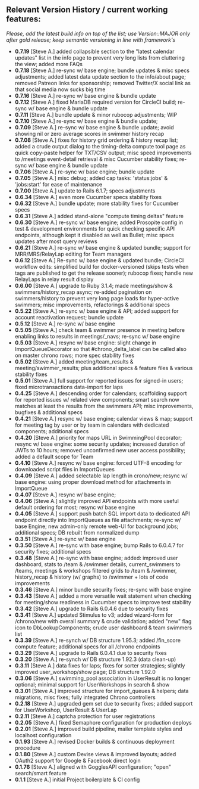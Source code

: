 ## Relevant Version History / current working features:

_Please, add the latest build info on top of the list; use Version::MAJOR only after gold release; keep semantic versioning in line with framework's_

- **0.7.19** [Steve A.] added collapsible section to the "latest calendar updates" list in the info page to prevent very long lists from cluttering the view; added more FAQs
- **0.7.18** [Steve A.] re-sync w/ base engine; bundle updates & misc specs adjustments; added latest data update section to the info/about page; removed Patreon links for sponsorship; removed Twitter/X social link as that social media now sucks big time
- **0.7.16** [Steve A.] re-sync w/ base engine & bundle update
- **0.7.12** [Steve A.] fixed MariaDB required version for CircleCI build; re-sync w/ base engine & bundle update
- **0.7.11** [Steve A.] bundle update & minor rubocop adjustments; WIP
- **0.7.10** [Steve A.] re-sync w/ base engine & bundle update;
- **0.7.09** [Steve A.] re-sync w/ base engine & bundle update; avoid showing nil or zero average scores in swimmer history recap
- **0.7.08** [Steve A.] fixes for history grid ordering & history recap list; added a crude output dialog to the timing-delta compute tool page as quick copy-paste helper for TXT/CSV output; misc speed improvements to /meetings event-detail retrieval & misc Cucumber stability fixes; re-sync w/ base engine & bundle update
- **0.7.06** [Steve A.] re-sync w/ base engine; bundle update
- **0.7.05** [Steve A.] misc debug; added cap tasks: 'status:jobs' & 'jobs:start' for ease of maintenance
- **0.7.00** [Steve A.] update to Rails 6.1.7; specs adjustments
- **0.6.34** [Steve A.] even more Cucumber specs stability fixes
- **0.6.32** [Steve A.] bundle update; more stability fixes for Cucumber specs
- **0.6.31** [Steve A.] added stand-alone "compute timing deltas" feature
- **0.6.30** [Steve A.] re-sync w/ base engine; added Prosopite config in test & development environments for quick checking specific API endpoints, although kept it disabled as well as Bullet; misc specs updates after most query reviews
- **0.6.21** [Steve A.] re-sync w/ base engine & updated bundle; support for MRR/MRS/RelayLap editing for Team managers
- **0.6.12** [Steve A.] Re-sync w/ base engine & updated bundle; CircleCI workflow edits: simplified build for docker-versioned (skips tests when tags are published to get the release sooner); rubocop fixes; handle new RelayLaps in relay result display
- **0.6.00** [Steve A.] upgrade to Ruby 3.1.4; made meetings/show & swimmers/history_recap async; re-added pagination on swimmers/history to prevent very long page loads for hyper-active swimmers; misc improvements, refactorings & additional specs
- **0.5.22** [Steve A.] re-sync w/ base engine & API; added support for account reactivation request; bundle update
- **0.5.12** [Steve A.] re-sync w/ base engine
- **0.5.05** [Steve A.] check team & swimmer presence in meeting before enabling links to results in meetings/_navs; re-sync w/ base engine
- **0.5.03** [Steve A.] resync w/ base engine: slight change in ImportQueueDecorator so that #chrono_delta_label can be called also on master chrono rows; more spec stability fixes
- **0.5.02** [Steve A.] added meeting/team_results & meeting/swimmer_results; plus additional specs & feature files & various stability fixes
- **0.5.01** [Steve A.] full support for reported issues for signed-in users; fixed microtransactions data-import for laps
- **0.4.25** [Steve A.] descending order for calendars; scaffolding support for reported issues w/ related view components; smart search now matches at least the results from the swimmers API; misc improvements, bugfixes & additional specs
- **0.4.21** [Steve A.] resync w/ base engine; calendar views & map; support for meeting tag by user or by team in calendars with dedicated components; additional specs
- **0.4.20** [Steve A.] priority for maps URL in SwimmingPool decorator; resync w/ base engine: some security updates; increased duration of JWTs to 10 hours; removed unconfirmed new user access possibility; added a default scope for Team
- **0.4.10** [Steve A.] resync w/ base engine: forced UTF-8 encoding for downloaded script files in ImportQueues
- **0.4.09** [Steve A.] added selectable lap length in crono/new; resync w/ base engine: using proper download method for attachments in ImportQueue
- **0.4.07** [Steve A.] resync w/ base engine;
- **0.4.06** [Steve A.] slightly improved API endpoints with more useful default ordering for most; resync w/ base engine
- **0.4.05** [Steve A.] support push batch SQL import data to dedicated API endpoint directly into ImportQueues as file attachments; re-sync w/ base Engine; new admin-only remote web-UI for background jobs; additional specs; DB rebuilt from normalized dump
- **0.3.51** [Steve A.] re-sync w/ base engine
- **0.3.50** [Steve A.] re-sync with base engine; bump Rails to 6.0.4.7 for security fixes; additional specs
- **0.3.48** [Steve A.] re-sync with base engine; added: improved user dashboard, stats to /team & /swimmer details, current_swimmers to /teams, meetings & workshops filtered grids to /team & /swimmer, history_recap & history (w/ graphs) to /swimmer + lots of code improvements
- **0.3.46** [Steve A.] minor bundle security fixes; re-sync with base engine
- **0.3.43** [Steve A.] added a more versatile wait statement when checking for meeting/show readiness in Cucumber specs to improve test stability
- **0.3.42** [Steve A.] upgrade to Rails 6.0.4.6 due to security fixes
- **0.3.41** [Steve A.] updated Stimulus to v3; added wizard-form for /chrono/new with overall summary & crude validation; added "new" flag icon to DbLookupComponents; crude user dashboard & team swimmers list
- **0.3.39** [Steve A.] re-synch w/ DB structure 1.95.3; added /fin_score compute feature; additional specs for all /chrono endpoints
- **0.3.29** [Steve A.] upgrade to Rails 6.0.4.1 due to security fixes
- **0.3.20** [Steve A.] re-synch w/ DB structure 1.92.3 (data clean-up)
- **0.3.11** [Steve A.] data fixes for laps; fixes for sorter strategies; slightly improved user_workshop/show page; DB structure 1.92.0
- **0.3.06** [Steve A.] swimming_pool association in UserResult is no longer optional; minimal support for UserWorkshops in search & show
- **0.3.01** [Steve A.] improved structure for import_queues & helpers; data migrations, misc fixes; fully integrated Chrono controllers
- **0.2.18** [Steve A.] upgraded gem set due to security fixes; added support for UserWorkshop, UserResult & UserLap
- **0.2.11** [Steve A.] captcha protection for user registrations
- **0.2.05** [Steve A.] fixed Semaphore configuration for production deploys
- **0.2.01** [Steve A.] improved build pipeline, mailer template styles and localhost configuration
- **0.1.93** [Steve A.] revised Docker builds & continuous deployment procedure
- **0.1.80** [Steve A.] custom Devise views & improved layouts; added OAuth2 support for Google & Facebook direct login
- **0.1.76** [Steve A.] aligned with GogglesAPI configuration; "open" search/smart feature
- **0.1.1** [Steve A.] initial Project boilerplate & CI config
